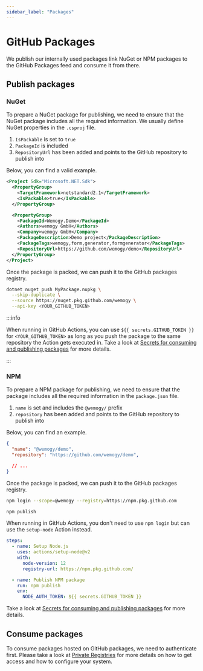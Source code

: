 ```yaml
---
sidebar_label: "Packages"
---
```


# GitHub Packages

We publish our internally used packages link NuGet or NPM packages to the GitHub Packages feed and consume it from there.

## Publish packages

### NuGet

To prepare a NuGet package for publishing, we need to ensure that the NuGet package includes all the required information. We usually define NuGet properties in the `.csproj` file.

1. `IsPackable` is set to `true`
1. `PackageId` is included
1. `RepositoryUrl` has been added and points to the GitHub repository to publish into

Below, you can find a valid example.

```xml title="Wemogy.Demo.csproj"
<Project Sdk="Microsoft.NET.Sdk">
  <PropertyGroup>
    <TargetFramework>netstandard2.1</TargetFramework>
    <IsPackable>true</IsPackable>
  </PropertyGroup>

  <PropertyGroup>
    <PackageId>Wemogy.Demo</PackageId>
    <Authors>wemogy GmbH</Authors>
    <Company>wemogy GmbH</Company>
    <PackageDescription>Demo project</PackageDescription>
    <PackageTags>wemogy,form,generator,formgenerator</PackageTags>
    <RepositoryUrl>https://github.com/wemogy/demo</RepositoryUrl>
  </PropertyGroup>
</Project>

```

Once the package is packed, we can push it to the GitHub packages registry.

```bash
dotnet nuget push MyPackage.nupkg \
  --skip-duplicate \
  --source https://nuget.pkg.github.com/wemogy \
  --api-key <YOUR_GITHUB_TOKEN>
```

:::info

When running in GitHub Actions, you can use `${{ secrets.GITHUB_TOKEN }}` for `<YOUR_GITHUB_TOKEN>` as long as you push the package to the same repository the Action gets executed in. Take a look at [Secrets for consuming and publishing packages](http://localhost:3000/docs-internal/devops/github/actions#secrets-for-consuming-and-publishing-packages) for more details.

:::

### NPM

To prepare a NPM package for publishing, we need to ensure that the package includes all the required information in the `package.json` file.

1. `name` is set and includes the  `@wemogy/` prefix
1. `repository` has been added and points to the GitHub repository to publish into

Below, you can find an example.

```json title="package.json"
{
  "name": "@wemogy/demo",
  "repository": "https://github.com/wemogy/demo",

  // ...
}
```

Once the package is packed, we can push it to the GitHub packages registry.

```bash
npm login --scope=@wemogy --registry=https://npm.pkg.github.com

npm publish
```

When running in GitHub Actions, you don't need to use `npm login` but can use the `setup-node` Action instead.

```yaml
steps:
  - name: Setup Node.js
    uses: actions/setup-node@v2
    with:
      node-version: 12
      registry-url: https://npm.pkg.github.com/

  - name: Publish NPM package
    run: npm publish
    env:
      NODE_AUTH_TOKEN: ${{ secrets.GITHUB_TOKEN }}
```

Take a look at [Secrets for consuming and publishing packages](http://localhost:3000/docs-internal/devops/github/actions#secrets-for-consuming-and-publishing-packages) for more details.

## Consume packages

To consume packages hosted on GitHub packages, we need to authenticate first. Please take a look at [Private Registries](/docs-internal/conventions/private-registries) for more details on how to get access and how to configure your system.
